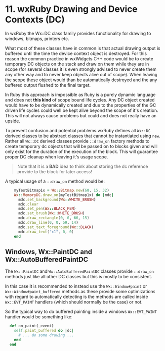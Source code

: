 <!--
# @markup markdown
# @title 11. wxRuby Drawing and Device Contexts
-->

# 11. wxRuby Drawing and Device Contexts (DC)

In wxRuby the Wx::DC class family provides functionality for drawing to windows, bitmaps, printers etc.

What most of these classes have in common is that actual drawing output is buffered until the time the 
device context object is destroyed.
For this reason the common practice in wxWidgets C++ code would be to create temporary DC objects on the
stack and draw on them while they are in scope (for several classes it is even strongly advised to never create
them any other way and to never keep objects alive out of scope). When leaving the scope these object would than be 
automatically destroyed and the any buffered output flushed to the final target.

In Ruby this approach is impossible as Ruby is a purely dynamic language and does not **this kind** of scope bound
life cycles. Any DC object created would have to be dynamically created and due to the properties of the GC driven
life cycles could well be kept alive beyond the scope of it's creation. This will not always cause problems but could
and does not really have an upside.

To prevent confusion and potential problems wxRuby defines all `Wx::DC` derived classes to be abstract classes that
cannot be instantiated using `new`. Rather all `Wx::DC` derived classes provide `::draw_on` factory methods to create 
temporary dc objects that will be passed on to blocks given and will only exist for the duration of the execution of
the block. This will guarantee proper DC cleanup when leaving it's usage scope.

> Note that it is a **BAD** idea to think about storing the dc reference provide to the block for later access!

A typical usage of a `::draw_on` method would be:

```ruby
    myTestBitmap1x = Wx::Bitmap.new(60, 15, 32)
    Wx::MemoryDC.draw_on(myTestBitmap1x) do |mdc|
      mdc.set_background(Wx::WHITE_BRUSH)
      mdc.clear
      mdc.set_pen(Wx::BLACK_PEN)
      mdc.set_brush(Wx::WHITE_BRUSH)
      mdc.draw_rectangle(0, 0, 60, 15)
      mdc.draw_line(0, 0, 59, 14)
      mdc.set_text_foreground(Wx::BLACK)
      mdc.draw_text("x1", 0, 0)
    end
```

## Windows, Wx::PaintDC and Wx::AutoBufferedPaintDC

The `Wx::PaintDC` and `Wx::AutoBufferedPaintDC` classes provide `::draw_on` methods just like all other DC classes but
this is mostly to be consistent.

In this case it is recommended to instead use the `Wx::Window#paint` or `Wx::Window#paint_buffered` methods as these
provide some optimizations with regard to automatically detecting is the methods are called inside `Wx::EVT_PAINT` 
handlers (which should normally be the case) or not.

So the typical way to do buffered painting inside a windows `Wx::EVT_PAINT` handler would be something like:

```ruby
  def on_paint(_event)
    self.paint_buffered do |dc|
      # ... do some drawing ...
    end
  end
```
